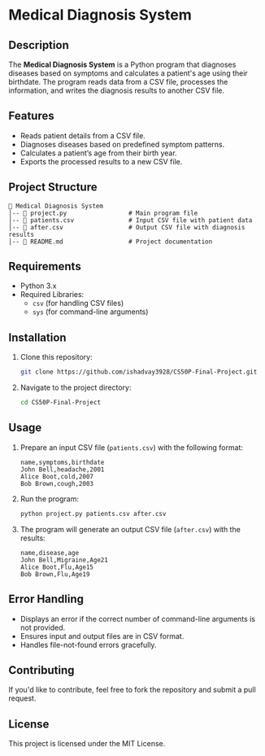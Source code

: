 # Medical Diagnosis System  

## Description  
The **Medical Diagnosis System** is a Python program that diagnoses diseases based on symptoms and calculates a patient's age using their birthdate. The program reads data from a CSV file, processes the information, and writes the diagnosis results to another CSV file.  

## Features  
- Reads patient details from a CSV file.  
- Diagnoses diseases based on predefined symptom patterns.  
- Calculates a patient’s age from their birth year.  
- Exports the processed results to a new CSV file.  

## Project Structure  
```
📂 Medical Diagnosis System
│-- 📄 project.py                 # Main program file  
│-- 📄 patients.csv               # Input CSV file with patient data  
│-- 📄 after.csv                  # Output CSV file with diagnosis results   
│-- 📄 README.md                  # Project documentation  
```

## Requirements  
- Python 3.x  
- Required Libraries:  
  - `csv` (for handling CSV files)  
  - `sys` (for command-line arguments)  

## Installation  
1. Clone this repository:  
   ```sh
   git clone https://github.com/ishadvay3928/CS50P-Final-Project.git  
   ```  
2. Navigate to the project directory:  
   ```sh
   cd CS50P-Final-Project  
   ```  

## Usage  
1. Prepare an input CSV file (`patients.csv`) with the following format:  
   ```
   name,symptoms,birthdate  
   John Bell,headache,2001
   Alice Boot,cold,2007
   Bob Brown,cough,2003
   ```

2. Run the program:  
   ```sh
   python project.py patients.csv after.csv  
   ```  

3. The program will generate an output CSV file (`after.csv`) with the results:  
   ```
   name,disease,age  
   John Bell,Migraine,Age21
   Alice Boot,Flu,Age15
   Bob Brown,Flu,Age19
   ```  

## Error Handling  
- Displays an error if the correct number of command-line arguments is not provided.  
- Ensures input and output files are in CSV format.  
- Handles file-not-found errors gracefully.  

## Contributing  
If you'd like to contribute, feel free to fork the repository and submit a pull request.  

## License  
This project is licensed under the MIT License.  
